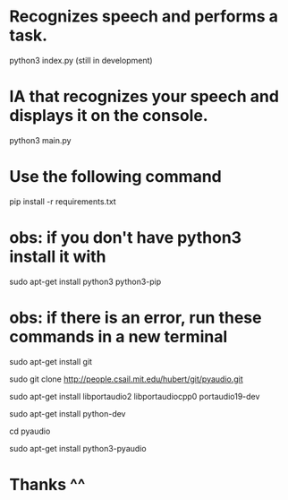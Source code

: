 # Recognizes speech and performs a task.
python3 index.py
(still in development)


# IA that recognizes your speech and displays it on the console.
python3 main.py


# Use the following command

pip install -r requirements.txt

# obs: if you don't have python3 install it with
sudo apt-get install python3 python3-pip


# obs: if there is an error, run these commands in a new terminal

sudo apt-get install git

sudo git clone http://people.csail.mit.edu/hubert/git/pyaudio.git

sudo apt-get install libportaudio2 libportaudiocpp0 portaudio19-dev

sudo apt-get install python-dev

cd pyaudio

sudo apt-get install python3-pyaudio

# Thanks ^^